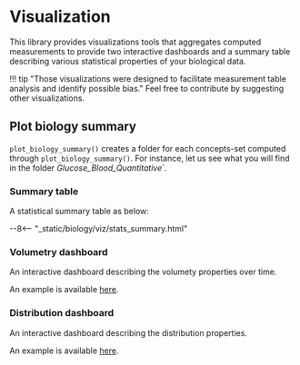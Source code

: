 # Visualization

This library provides visualizations tools that aggregates computed measurements to provide two interactive dashboards and a summary table describing various statistical properties of your biological data.

!!! tip "Those visualizations were designed to facilitate measurement table analysis and identify possible bias."
    Feel free to contribute by suggesting other visualizations.


## Plot biology summary

`plot_biology_summary()` creates a folder for each concepts-set computed through `plot_biology_summary()`. For instance, let us see what you will find in the folder *Glucose_Blood_Quantitative*`.

### Summary table

A statistical summary table as below:


--8<-- "_static/biology/viz/stats_summary.html"


### Volumetry dashboard

An interactive dashboard describing the volumety properties over time.

An example is available [here](../../_static/biology/viz/interactive_volumetry.html).


### Distribution dashboard

An interactive dashboard describing the distribution properties.

An example is available [here](../../_static/biology/viz/interactive_distribution.html).
